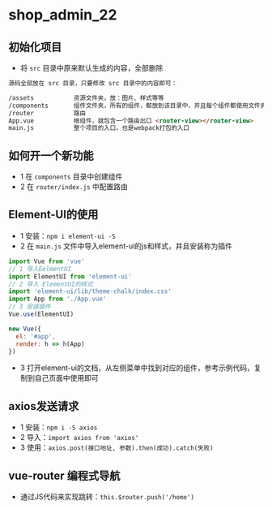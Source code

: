 # shop_admin_22

## 初始化项目

- 将 `src` 目录中原来默认生成的内容，全部删除

```html
源码全部放在 src 目录，只要修改 src 目录中的内容即可：

/assets           资源文件夹，放：图片、样式等等
/components       组件文件夹，所有的组件，都放到该目录中，并且每个组件都使用文件夹包裹
/router           路由
App.vue           根组件，就包含一个路由出口 <router-view></router-view>
main.js           整个项目的入口，也是webpack打包的入口
```

## 如何开一个新功能

- 1 在 `components` 目录中创建组件
- 2 在 `router/index.js` 中配置路由

## Element-UI的使用

- 1 安装：`npm i element-ui -S`
- 2 在 `main.js` 文件中导入element-ui的js和样式，并且安装称为插件

```js
import Vue from 'vue'
// 1 导入EelmentUI
import ElementUI from 'element-ui'
// 2 导入 ElementUI的样式
import 'element-ui/lib/theme-chalk/index.css'
import App from './App.vue'
// 3 安装插件
Vue.use(ElementUI)

new Vue({
  el: '#app',
  render: h => h(App)
})
```

- 3 打开element-ui的文档，从左侧菜单中找到对应的组件，参考示例代码，复制到自己页面中使用即可

## axios发送请求

- 1 安装：`npm i -S axios`
- 2 导入：`import axios from 'axios'`
- 3 使用：`axios.post(接口地址, 参数).then(成功).catch(失败)`

## vue-router 编程式导航

- 通过JS代码来实现跳转：`this.$router.push('/home')`

